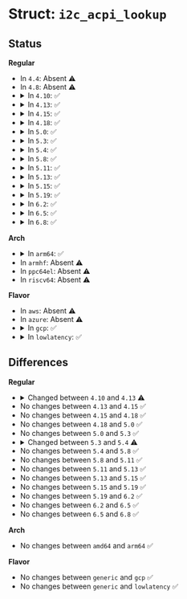 # Struct: <code>i2c_acpi_lookup</code>

## Status
<b>Regular</b>
<ul>
<li>
In <code>4.4</code>: Absent ⚠️
</li>
<li>
In <code>4.8</code>: Absent ⚠️
</li>
<li>
<details>
<summary>In <code>4.10</code>: ✅</summary>

```c
struct i2c_acpi_lookup {
    struct i2c_board_info *info;
    acpi_handle adapter_handle;
    acpi_handle device_handle;
    acpi_handle search_handle;
    u32 speed;
    u32 min_speed;
};
```
</details>
</li>
<li>
<details>
<summary>In <code>4.13</code>: ✅</summary>

```c
struct i2c_acpi_lookup {
    struct i2c_board_info *info;
    acpi_handle adapter_handle;
    acpi_handle device_handle;
    acpi_handle search_handle;
    int n;
    int index;
    u32 speed;
    u32 min_speed;
};
```
</details>
</li>
<li>
<details>
<summary>In <code>4.15</code>: ✅</summary>

```c
struct i2c_acpi_lookup {
    struct i2c_board_info *info;
    acpi_handle adapter_handle;
    acpi_handle device_handle;
    acpi_handle search_handle;
    int n;
    int index;
    u32 speed;
    u32 min_speed;
};
```
</details>
</li>
<li>
<details>
<summary>In <code>4.18</code>: ✅</summary>

```c
struct i2c_acpi_lookup {
    struct i2c_board_info *info;
    acpi_handle adapter_handle;
    acpi_handle device_handle;
    acpi_handle search_handle;
    int n;
    int index;
    u32 speed;
    u32 min_speed;
};
```
</details>
</li>
<li>
<details>
<summary>In <code>5.0</code>: ✅</summary>

```c
struct i2c_acpi_lookup {
    struct i2c_board_info *info;
    acpi_handle adapter_handle;
    acpi_handle device_handle;
    acpi_handle search_handle;
    int n;
    int index;
    u32 speed;
    u32 min_speed;
};
```
</details>
</li>
<li>
<details>
<summary>In <code>5.3</code>: ✅</summary>

```c
struct i2c_acpi_lookup {
    struct i2c_board_info *info;
    acpi_handle adapter_handle;
    acpi_handle device_handle;
    acpi_handle search_handle;
    int n;
    int index;
    u32 speed;
    u32 min_speed;
};
```
</details>
</li>
<li>
<details>
<summary>In <code>5.4</code>: ✅</summary>

```c
struct i2c_acpi_lookup {
    struct i2c_board_info *info;
    acpi_handle adapter_handle;
    acpi_handle device_handle;
    acpi_handle search_handle;
    int n;
    int index;
    u32 speed;
    u32 min_speed;
    u32 force_speed;
};
```
</details>
</li>
<li>
<details>
<summary>In <code>5.8</code>: ✅</summary>

```c
struct i2c_acpi_lookup {
    struct i2c_board_info *info;
    acpi_handle adapter_handle;
    acpi_handle device_handle;
    acpi_handle search_handle;
    int n;
    int index;
    u32 speed;
    u32 min_speed;
    u32 force_speed;
};
```
</details>
</li>
<li>
<details>
<summary>In <code>5.11</code>: ✅</summary>

```c
struct i2c_acpi_lookup {
    struct i2c_board_info *info;
    acpi_handle adapter_handle;
    acpi_handle device_handle;
    acpi_handle search_handle;
    int n;
    int index;
    u32 speed;
    u32 min_speed;
    u32 force_speed;
};
```
</details>
</li>
<li>
<details>
<summary>In <code>5.13</code>: ✅</summary>

```c
struct i2c_acpi_lookup {
    struct i2c_board_info *info;
    acpi_handle adapter_handle;
    acpi_handle device_handle;
    acpi_handle search_handle;
    int n;
    int index;
    u32 speed;
    u32 min_speed;
    u32 force_speed;
};
```
</details>
</li>
<li>
<details>
<summary>In <code>5.15</code>: ✅</summary>

```c
struct i2c_acpi_lookup {
    struct i2c_board_info *info;
    acpi_handle adapter_handle;
    acpi_handle device_handle;
    acpi_handle search_handle;
    int n;
    int index;
    u32 speed;
    u32 min_speed;
    u32 force_speed;
};
```
</details>
</li>
<li>
<details>
<summary>In <code>5.19</code>: ✅</summary>

```c
struct i2c_acpi_lookup {
    struct i2c_board_info *info;
    acpi_handle adapter_handle;
    acpi_handle device_handle;
    acpi_handle search_handle;
    int n;
    int index;
    u32 speed;
    u32 min_speed;
    u32 force_speed;
};
```
</details>
</li>
<li>
<details>
<summary>In <code>6.2</code>: ✅</summary>

```c
struct i2c_acpi_lookup {
    struct i2c_board_info *info;
    acpi_handle adapter_handle;
    acpi_handle device_handle;
    acpi_handle search_handle;
    int n;
    int index;
    u32 speed;
    u32 min_speed;
    u32 force_speed;
};
```
</details>
</li>
<li>
<details>
<summary>In <code>6.5</code>: ✅</summary>

```c
struct i2c_acpi_lookup {
    struct i2c_board_info *info;
    acpi_handle adapter_handle;
    acpi_handle device_handle;
    acpi_handle search_handle;
    int n;
    int index;
    u32 speed;
    u32 min_speed;
    u32 force_speed;
};
```
</details>
</li>
<li>
<details>
<summary>In <code>6.8</code>: ✅</summary>

```c
struct i2c_acpi_lookup {
    struct i2c_board_info *info;
    acpi_handle adapter_handle;
    acpi_handle device_handle;
    acpi_handle search_handle;
    int n;
    int index;
    u32 speed;
    u32 min_speed;
    u32 force_speed;
};
```
</details>
</li>
</ul>
<b>Arch</b>
<ul>
<li>
<details>
<summary>In <code>arm64</code>: ✅</summary>

```c
struct i2c_acpi_lookup {
    struct i2c_board_info *info;
    acpi_handle adapter_handle;
    acpi_handle device_handle;
    acpi_handle search_handle;
    int n;
    int index;
    u32 speed;
    u32 min_speed;
    u32 force_speed;
};
```
</details>
</li>
<li>
In <code>armhf</code>: Absent ⚠️
</li>
<li>
In <code>ppc64el</code>: Absent ⚠️
</li>
<li>
In <code>riscv64</code>: Absent ⚠️
</li>
</ul>
<b>Flavor</b>
<ul>
<li>
In <code>aws</code>: Absent ⚠️
</li>
<li>
In <code>azure</code>: Absent ⚠️
</li>
<li>
<details>
<summary>In <code>gcp</code>: ✅</summary>

```c
struct i2c_acpi_lookup {
    struct i2c_board_info *info;
    acpi_handle adapter_handle;
    acpi_handle device_handle;
    acpi_handle search_handle;
    int n;
    int index;
    u32 speed;
    u32 min_speed;
    u32 force_speed;
};
```
</details>
</li>
<li>
<details>
<summary>In <code>lowlatency</code>: ✅</summary>

```c
struct i2c_acpi_lookup {
    struct i2c_board_info *info;
    acpi_handle adapter_handle;
    acpi_handle device_handle;
    acpi_handle search_handle;
    int n;
    int index;
    u32 speed;
    u32 min_speed;
    u32 force_speed;
};
```
</details>
</li>
</ul>

## Differences
<b>Regular</b>
<ul>
<li>
<details>
<summary>Changed between <code>4.10</code> and <code>4.13</code> ⚠️</summary>
<ul>
<li>
<b>Field added. </b>
<code>int n</code>
</li>
<li>
<b>Field added. </b>
<code>int index</code>
</li>
</ul>
</details>
</li>
<li>
No changes between <code>4.13</code> and <code>4.15</code> ✅
</li>
<li>
No changes between <code>4.15</code> and <code>4.18</code> ✅
</li>
<li>
No changes between <code>4.18</code> and <code>5.0</code> ✅
</li>
<li>
No changes between <code>5.0</code> and <code>5.3</code> ✅
</li>
<li>
<details>
<summary>Changed between <code>5.3</code> and <code>5.4</code> ⚠️</summary>
<ul>
<li>
<b>Field added. </b>
<code>u32 force_speed</code>
</li>
</ul>
</details>
</li>
<li>
No changes between <code>5.4</code> and <code>5.8</code> ✅
</li>
<li>
No changes between <code>5.8</code> and <code>5.11</code> ✅
</li>
<li>
No changes between <code>5.11</code> and <code>5.13</code> ✅
</li>
<li>
No changes between <code>5.13</code> and <code>5.15</code> ✅
</li>
<li>
No changes between <code>5.15</code> and <code>5.19</code> ✅
</li>
<li>
No changes between <code>5.19</code> and <code>6.2</code> ✅
</li>
<li>
No changes between <code>6.2</code> and <code>6.5</code> ✅
</li>
<li>
No changes between <code>6.5</code> and <code>6.8</code> ✅
</li>
</ul>
<b>Arch</b>
<ul>
<li>
No changes between <code>amd64</code> and <code>arm64</code> ✅
</li>
</ul>
<b>Flavor</b>
<ul>
<li>
No changes between <code>generic</code> and <code>gcp</code> ✅
</li>
<li>
No changes between <code>generic</code> and <code>lowlatency</code> ✅
</li>
</ul>
